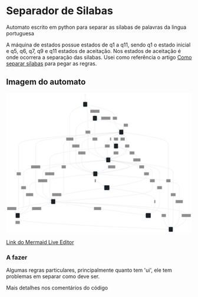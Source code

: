 # Separador de Silabas
Automato escrito em python para separar as silabas de palavras da lingua portuguesa

A máquina de estados possue estados de q1 a q11, sendo q1 o estado inicial e q5, q6, q7, q9 e q11 estados de aceitação. Nos estados de aceitação é onde ocorrera a separação das silabas. Usei como referência o artigo [Como separar sílabas](https://escolaeducacao.com.br/como-separar-silabas/) para pegar as regras.

## Imagem do automato
![Automato](/mermaid-diagram-20220604135826.svg?raw=true "M")

[Link do Mermaid Live Editor](https://mermaid.live/edit#pako:eNp9lE1uwyAQRq-CWFaxFPBvZtFVc4Is6y6QISlqMI2NI1VR7l4q0yo2Q72Cb0bvMYvxjXZWKgp0dMKpFy1OgzDZlbc98d_r0xvJsmdyYfP9wuZrDmRURi_DAsjVnsR5me6ASO2hR7ticCCd7UcreqdChWN0jtJ5is6T9HyulEBElDz4ctSXp3yhUMe-Apum-FM-0osUvUjSS4xeom8vU_QySa8weoXSQ9oAMUrbZRgrq6SyxpQ1qqwxZQgZi5yhUsXOBnM2qLNJTdQkJ9qFF22BTMtovSrbf2MEzVjMZqs9pBtq1GCEln69bz9NLXXvyqiWgj9KMXy0tO3vvm_6lH7791I7O1A4ivOoNlRMzh6--o6CGyb12xR-EaHr_g3lJi6P)

### A fazer
Algumas regras particulares, principalmente quanto tem 'ui', ele tem problemas em separar como deve ser.

Mais detalhes nos comentários do código
